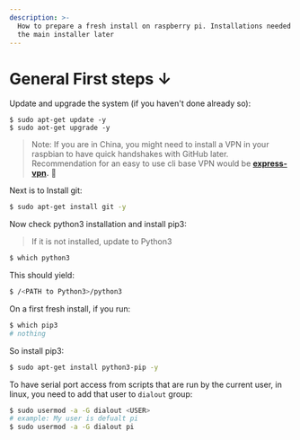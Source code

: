 ```yaml
---
description: >-
  How to prepare a fresh install on raspberry pi. Installations needed to run
  the main installer later
---
```


# General First steps ↓

Update and upgrade the system \(if you haven't done already so\): 

```
$ sudo apt-get update -y
$ sudo aot-get upgrade -y
```

> Note: If you are in China, you might need to install a VPN in your raspbian to have quick handshakes with GitHub later. Recommendation for an easy to use cli base VPN would be [**express-vpn**](https://www.expressvpn.com/support/vpn-setup/app-for-raspberry-pi/)**.** 🤨

Next is to Install git:

```bash
$ sudo apt-get install git -y
```

Now check python3 installation and install pip3:

> If it is not installed, update to Python3

```bash
$ which python3
```

This should yield:

```bash
$ /<PATH to Python3>/python3
```

On a first fresh install, if you run:

```bash
$ which pip3
# nothing
```

So install pip3:

```bash
$ sudo apt-get install python3-pip -y
```

To have serial port access from scripts that are run by the current user, in linux, you need to add that user to `dialout` group:

```bash
$ sudo usermod -a -G dialout <USER>
# example: My user is defualt pi
$ sudo usermod -a -G dialout pi
```

